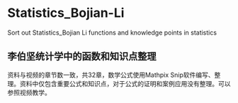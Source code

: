 # Statistics_Bojian-Li
Sort out  Statistics_Bojian Li functions and knowledge points in statistics
## 李伯坚统计学中的函数和知识点整理

资料与视频的章节数一致，共32章，数学公式使用Mathpix Snip软件编写、整理。资料中仅包含重要公式和知识点，对于公式的证明和案例应用没有整理。可以参照视频教学。
